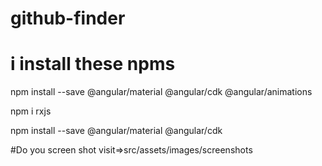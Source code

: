 # github-finder

# i install these npms

npm install --save @angular/material @angular/cdk @angular/animations

npm i rxjs

npm install --save @angular/material @angular/cdk

#Do you  screen shot  visit=>src/assets/images/screenshots
